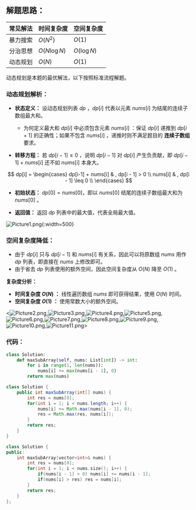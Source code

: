 ## 解题思路：

| 常见解法 | 时间复杂度    | 空间复杂度  |
| -------- | ------------- | ----------- |
| 暴力搜索 | $O(N^2)$      | $O(1)$      |
| 分治思想 | $O(N \log N)$ | $O(\log N)$ |
| 动态规划 | $O(N)$        | $O(1)$      |

动态规划是本题的最优解法，以下按照标准流程解题。

### 动态规划解析：

- **状态定义：** 设动态规划列表 $dp$ ，$dp[i]$ 代表以元素 $nums[i]$ 为结尾的连续子数组最大和。
  - 为何定义最大和 $dp[i]$ 中必须包含元素 $nums[i]$ ：保证 $dp[i]$ 递推到 $dp[i+1]$ 的正确性；如果不包含 $nums[i]$ ，递推时则不满足题目的 **连续子数组** 要求。

- **转移方程：** 若 $dp[i-1] \leq 0$ ，说明 $dp[i - 1]$ 对 $dp[i]$ 产生负贡献，即 $dp[i-1] + nums[i]$ 还不如 $nums[i]$ 本身大。

$$
dp[i] =
\begin{cases}
 dp[i-1] + nums[i] & , dp[i - 1] > 0 \\
 nums[i] & , dp[i - 1] \leq 0 \\
\end{cases}
$$

- **初始状态：** $dp[0] = nums[0]$，即以 $nums[0]$ 结尾的连续子数组最大和为 $nums[0]$ 。

- **返回值：** 返回 $dp$ 列表中的最大值，代表全局最大值。

![Picture1.png](https://pic.leetcode-cn.com/77d1aa6a444743d3c8606ac951cd7fc38faf68a62064fd2639df517cd666a4d0-Picture1.png){:width=500}

### 空间复杂度降低：

- 由于 $dp[i]$ 只与 $dp[i-1]$ 和 $nums[i]$ 有关系，因此可以将原数组 $nums$ 用作 $dp$ 列表，即直接在 $nums$ 上修改即可。
- 由于省去 $dp$ 列表使用的额外空间，因此空间复杂度从 $O(N)$ 降至 $O(1)$ 。

**复杂度分析：**

- **时间复杂度 $O(N)$ ：** 线性遍历数组 $nums$ 即可获得结果，使用 $O(N)$ 时间。
- **空间复杂度 $O(1)$ ：** 使用常数大小的额外空间。

<![Picture2.png](https://pic.leetcode-cn.com/c05fcc23f37290d4445ea7ee0ff4e0217fa9d7a0d0fdada765672900590d7ecd-Picture2.png),![Picture3.png](https://pic.leetcode-cn.com/384a20d1538b3fecda3e64f36e6a1cffb2e90aa3def9a06457c0ab5495202f64-Picture3.png),![Picture4.png](https://pic.leetcode-cn.com/79596dec42eedd88012ce0b06ede6fcd76fdb61140551503deda234005f22f5c-Picture4.png),![Picture5.png](https://pic.leetcode-cn.com/0ad8500b80f4705ab0458d46cf4e9228177373fed84187948352df11a133cc18-Picture5.png),![Picture6.png](https://pic.leetcode-cn.com/e1cad157f82a37d6960a660e7e648e81da6875e912edd613b10ab639f87674c2-Picture6.png),![Picture7.png](https://pic.leetcode-cn.com/269dbec6c7e0c7580cd74d60d151c651a7cee9a6a0feb4229a3a8a5f2062afca-Picture7.png),![Picture8.png](https://pic.leetcode-cn.com/b1218b8594854c40f048db7bce3bb163d41163fc1eef03d8aa4135c8c23ec911-Picture8.png),![Picture9.png](https://pic.leetcode-cn.com/ff0d403e4de402ec0a4122cdb66a9262f93a4986442b18dbb1655fe367052a25-Picture9.png),![Picture10.png](https://pic.leetcode-cn.com/1fde43a35e65c800a274e2dd46fe9641ce38e215ff85a73a8d7e5d26163fe17e-Picture10.png),![Picture11.png](https://pic.leetcode-cn.com/86e7af90fbef1c11702fb72132df9b5fb2b33e13585d7ef67268fdf74d8611d4-Picture11.png)>

### 代码：

```Python []
class Solution:
    def maxSubArray(self, nums: List[int]) -> int:
        for i in range(1, len(nums)):
            nums[i] += max(nums[i - 1], 0)
        return max(nums)
```

```Java []
class Solution {
    public int maxSubArray(int[] nums) {
        int res = nums[0];
        for(int i = 1; i < nums.length; i++) {
            nums[i] += Math.max(nums[i - 1], 0);
            res = Math.max(res, nums[i]);
        }
        return res;
    }
}
```

```C++ []
class Solution {
public:
    int maxSubArray(vector<int>& nums) {
        int res = nums[0];
        for(int i = 1; i < nums.size(); i++) {
            if(nums[i - 1] > 0) nums[i] += nums[i - 1];
            if(nums[i] > res) res = nums[i];
        }
        return res;  
    }
};
```
